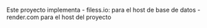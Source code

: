 Este proyecto implementa 
    - filess.io: para el host de base de datos
    - render.com para el host del proyecto